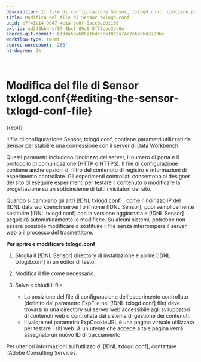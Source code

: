 ```yaml
---
description: Il file di configurazione Sensor, txlogd.conf, contiene parametri utilizzati da Sensor per stabilire una connessione con il server di Data Workbench.
title: Modifica del file di Sensor txlogd.conf
uuid: e7f41c14-9047-4e1a-be0f-8acc8ecb1160
exl-id: ed243bb4-cf87-4bcf-89d6-5ff5cec3bc6e
source-git-commit: b1dda69a606a16dccca30d2a74c7e63dbd27936c
workflow-type: tm+mt
source-wordcount: '260'
ht-degree: 3%

---
```


# Modifica del file di Sensor txlogd.conf{#editing-the-sensor-txlogd-conf-file}

{{eol}}

Il file di configurazione Sensor, txlogd.conf, contiene parametri utilizzati da Sensor per stabilire una connessione con il server di Data Workbench.

Questi parametri includono l’indirizzo del server, il numero di porta e il protocollo di comunicazione (HTTP o HTTPS). Il file di configurazione contiene anche opzioni di filtro del contenuto di registro e informazioni di esperimento controllate. Gli esperimenti controllati consentono ai designer del sito di eseguire esperimenti per testare il contenuto o modificare la progettazione su un sottoinsieme di tutti i visitatori del sito.

Quando si cambiano gli altri [!DNL txlogd.conf] , come l&#39;indirizzo IP del [!DNL data workbench server] o il nome [!DNL Sensor], puoi semplicemente sostituire [!DNL txlogd.conf] con la versione aggiornata e [!DNL Sensor] acquisirà automaticamente le modifiche. Su alcuni sistemi, potrebbe non essere possibile modificare o sostituire il file senza interrompere il server web o il processo del trasmettitore.

**Per aprire e modificare txlogd.conf**

1. Sfoglia il [!DNL Sensor] directory di installazione e aprire [!DNL txlogd.conf] in un editor di testo.
1. Modifica il file come necessario.
1. Salva e chiudi il file.

   * La posizione del file di configurazione dell&#39;esperimento controllato (definito dal parametro ExpFile nel [!DNL txlogd.conf] file) deve trovarsi in una directory sul server web accessibile agli sviluppatori di contenuti web o controllata dal sistema di gestione dei contenuti.
   * Il valore nel parametro ExpCookieURL è una pagina virtuale utilizzata per testare i siti web. A un utente che accede a tale pagina verrà assegnato un nuovo ID di tracciamento.

Per ulteriori informazioni sull’utilizzo di [!DNL txlogd.conf], contattare l&#39;Adobe Consulting Services.
